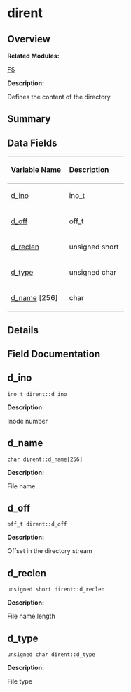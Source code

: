 # dirent<a name="ZH-CN_TOPIC_0000001055198174"></a>

## **Overview**<a name="section1573299253084842"></a>

**Related Modules:**

[FS](FS.md)

**Description:**

Defines the content of the directory. 

## **Summary**<a name="section2114563876084842"></a>

## Data Fields<a name="pub-attribs"></a>

<a name="table293740774084842"></a>
<table><thead align="left"><tr id="row589022430084842"><th class="cellrowborder" valign="top" width="50%" id="mcps1.1.3.1.1"><p id="p1722567970084842"><a name="p1722567970084842"></a><a name="p1722567970084842"></a>Variable Name</p>
</th>
<th class="cellrowborder" valign="top" width="50%" id="mcps1.1.3.1.2"><p id="p1589253956084842"><a name="p1589253956084842"></a><a name="p1589253956084842"></a>Description</p>
</th>
</tr>
</thead>
<tbody><tr id="row664778421084842"><td class="cellrowborder" valign="top" width="50%" headers="mcps1.1.3.1.1 "><p id="p793487391084842"><a name="p793487391084842"></a><a name="p793487391084842"></a><a href="dirent.md#aaea0878aa0629630d94e180f5dbc22c5">d_ino</a></p>
</td>
<td class="cellrowborder" valign="top" width="50%" headers="mcps1.1.3.1.2 "><p id="p186970390084842"><a name="p186970390084842"></a><a name="p186970390084842"></a>ino_t&nbsp;</p>
</td>
</tr>
<tr id="row1353510526084842"><td class="cellrowborder" valign="top" width="50%" headers="mcps1.1.3.1.1 "><p id="p1749996258084842"><a name="p1749996258084842"></a><a name="p1749996258084842"></a><a href="dirent.md#af812e4ed54eeb48e843efa6fb9a5465f">d_off</a></p>
</td>
<td class="cellrowborder" valign="top" width="50%" headers="mcps1.1.3.1.2 "><p id="p267291785084842"><a name="p267291785084842"></a><a name="p267291785084842"></a>off_t&nbsp;</p>
</td>
</tr>
<tr id="row2129608265084842"><td class="cellrowborder" valign="top" width="50%" headers="mcps1.1.3.1.1 "><p id="p1481018326084842"><a name="p1481018326084842"></a><a name="p1481018326084842"></a><a href="dirent.md#a90dc47836e8ef510437317876368859e">d_reclen</a></p>
</td>
<td class="cellrowborder" valign="top" width="50%" headers="mcps1.1.3.1.2 "><p id="p471115584084842"><a name="p471115584084842"></a><a name="p471115584084842"></a>unsigned short&nbsp;</p>
</td>
</tr>
<tr id="row1214863963084842"><td class="cellrowborder" valign="top" width="50%" headers="mcps1.1.3.1.1 "><p id="p88074759084842"><a name="p88074759084842"></a><a name="p88074759084842"></a><a href="dirent.md#adca3b20d5a245f0d8b9f2aa84844b1ff">d_type</a></p>
</td>
<td class="cellrowborder" valign="top" width="50%" headers="mcps1.1.3.1.2 "><p id="p1970868130084842"><a name="p1970868130084842"></a><a name="p1970868130084842"></a>unsigned char&nbsp;</p>
</td>
</tr>
<tr id="row1043847798084842"><td class="cellrowborder" valign="top" width="50%" headers="mcps1.1.3.1.1 "><p id="p1762942817084842"><a name="p1762942817084842"></a><a name="p1762942817084842"></a><a href="dirent.md#ae52d525c8057131d7f1155fe7039910d">d_name</a> [256]</p>
</td>
<td class="cellrowborder" valign="top" width="50%" headers="mcps1.1.3.1.2 "><p id="p674230706084842"><a name="p674230706084842"></a><a name="p674230706084842"></a>char&nbsp;</p>
</td>
</tr>
</tbody>
</table>

## **Details**<a name="section480199535084842"></a>

## **Field Documentation**<a name="section1962921150084842"></a>

## d\_ino<a name="aaea0878aa0629630d94e180f5dbc22c5"></a>

```
ino_t dirent::d_ino
```

 **Description:**

Inode number 

## d\_name<a name="ae52d525c8057131d7f1155fe7039910d"></a>

```
char dirent::d_name[256]
```

 **Description:**

File name 

## d\_off<a name="af812e4ed54eeb48e843efa6fb9a5465f"></a>

```
off_t dirent::d_off
```

 **Description:**

Offset in the directory stream 

## d\_reclen<a name="a90dc47836e8ef510437317876368859e"></a>

```
unsigned short dirent::d_reclen
```

 **Description:**

File name length 

## d\_type<a name="adca3b20d5a245f0d8b9f2aa84844b1ff"></a>

```
unsigned char dirent::d_type
```

 **Description:**

File type 


